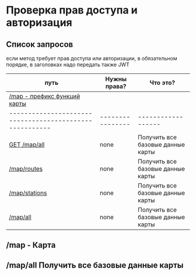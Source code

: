 # Проверка прав доступа и авторизация
## Список запросов
если метод требует прав доступа или авторизации, в обязательном порядке, в заголовках надо передать также JWT

| путь                                                    | Нужны права?     | Что это?
| ------------------------------------------------------- | ---------------- | ------------------
| [/map - префикс функций карты](#/map)                   |                  |
| ------------------------------------------------------- | ---------------- | ------------------
| [GET /map/all](#/map/all)                               | none             | Получить все базовые данные карты
| [/map/routes](#/map/routes)                             | none             | Получить все базовые данные карты
| [/map/stations](#/map/stations)                             | none             | Получить все базовые данные карты
| [/map/all](#/map/all)                                   | none             | Получить все базовые данные карты

## <a name="/map"></a> /map - Карта
## <a name="/map/all"></a> /map/all Получить все базовые данные карты
